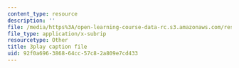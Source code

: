 ```yaml
---
content_type: resource
description: ''
file: /media/https%3A/open-learning-course-data-rc.s3.amazonaws.com/res-15-003-shaping-the-future-of-work-15-662x-spring-2016/92f0a696386864cc57c82a809e7cd433_Hu-ZLesnxfc.srt
file_type: application/x-subrip
resourcetype: Other
title: 3play caption file
uid: 92f0a696-3868-64cc-57c8-2a809e7cd433
---
```

